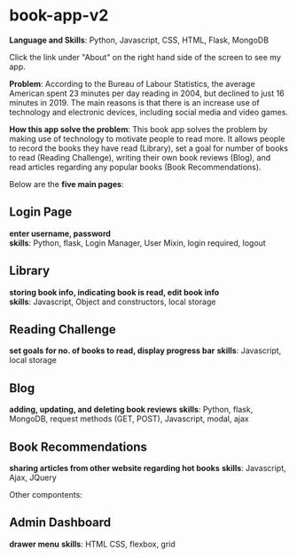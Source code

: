 # book-app-v2

__Language and Skills__: Python, Javascript, CSS, HTML, Flask, MongoDB

Click the link under "About" on the right hand side of the screen to see my app.

__Problem__:
According to the Bureau of Labour Statistics, the average American spent 23 minutes per day reading in 2004, but declined to just 16 minutes in 2019. The main reasons is that there is an increase use of technology and electronic devices, including social media and video games. 

__How this app solve the problem__:
This book app solves the problem by making use of technology to motivate people to read more. It allows people to record the books they have read (Library), set a goal for number of books to read (Reading Challenge), writing their own book reviews (Blog), and read articles regarding any popular books (Book Recommendations). 

Below are the __five main pages__:

## Login Page
__enter username, password__ <br>
__skills__: Python, flask, Login Manager, User Mixin, login required, logout

## Library
__storing book info, indicating book is read, edit book info__ <br>
__skills__: Javascript, Object and constructors, local storage

## Reading Challenge
__set goals for no. of books to read, display progress bar__
__skills__: Javascript, local storage

## Blog
__adding, updating, and deleting book reviews__
__skills__: Python, flask, MongoDB, request methods (GET, POST), Javascript, modal, ajax

## Book Recommendations
__sharing articles from other website regarding hot books__
__skills__: Javascript, Ajax, JQuery

Other compontents:

## Admin Dashboard
__drawer menu__
__skills__: HTML CSS, flexbox, grid
